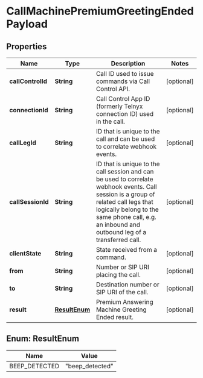 

# CallMachinePremiumGreetingEndedPayload


## Properties

| Name | Type | Description | Notes |
|------------ | ------------- | ------------- | -------------|
|**callControlId** | **String** | Call ID used to issue commands via Call Control API. |  [optional] |
|**connectionId** | **String** | Call Control App ID (formerly Telnyx connection ID) used in the call. |  [optional] |
|**callLegId** | **String** | ID that is unique to the call and can be used to correlate webhook events. |  [optional] |
|**callSessionId** | **String** | ID that is unique to the call session and can be used to correlate webhook events. Call session is a group of related call legs that logically belong to the same phone call, e.g. an inbound and outbound leg of a transferred call. |  [optional] |
|**clientState** | **String** | State received from a command. |  [optional] |
|**from** | **String** | Number or SIP URI placing the call. |  [optional] |
|**to** | **String** | Destination number or SIP URI of the call. |  [optional] |
|**result** | [**ResultEnum**](#ResultEnum) | Premium Answering Machine Greeting Ended result. |  [optional] |



## Enum: ResultEnum

| Name | Value |
|---- | -----|
| BEEP_DETECTED | &quot;beep_detected&quot; |



